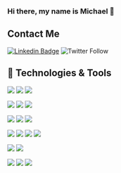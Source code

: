 ### Hi there, my name is Michael 👋

<!--
**barakplasma/barakplasma** is a ✨ _special_ ✨ repository because its `README.md` (this file) appears on your GitHub profile.

Here are some ideas to get you started:

- 🔭 I’m currently working on ...
- 🌱 I’m currently learning ...
- 👯 I’m looking to collaborate on ...
- 🤔 I’m looking for help with ...
- 💬 Ask me about ...
- 📫 How to reach me: ...
- 😄 Pronouns: ...
- ⚡ Fun fact: ...
-->

## Contact Me

[![Linkedin Badge](https://img.shields.io/badge/-MichaelSalaverry-blue?&style=flat&logoColor=white&color=6aa6f8&logo=Linkedin&logoColor=white&link=https://www.linkedin.com/in/michaelsalaverry/)](https://www.linkedin.com/in/michaelsalaverry/) 
![Twitter Follow](https://img.shields.io/twitter/follow/barakplasma?style=social&style=flat&logoColor=white&color=6aa6f8)

## 🔧 Technologies & Tools
![](https://img.shields.io/badge/Libs-React-informational?style=flat&logo=react&logoColor=white&color=6aa6f8)
![](https://img.shields.io/badge/Libs-Vue-informational?style=flat&logo=vue&logoColor=white&color=6aa6f8)
![](https://img.shields.io/badge/Libs-Next.JS-informational?style=flat&logo=next.js&logoColor=white&color=6aa6f8)

![](https://img.shields.io/badge/Code-HTML-informational?style=flat&logo=html5&logoColor=white&color=6aa6f8)
![](https://img.shields.io/badge/Code-CSS-informational?style=flat&logo=css3&logoColor=white&color=6aa6f8)
![](https://img.shields.io/badge/Code-Javascript-informational?style=flat&logo=javascript&logoColor=white&color=6aa6f8)

![](https://img.shields.io/badge/Code-Node.js-informational?style=flat&logo=node.js&logoColor=white&color=6aa6f8)
![](https://img.shields.io/badge/Code-Python-informational?style=flat&logo=python&logoColor=white&color=6aa6f8)
![](https://img.shields.io/badge/Code-Rust-informational?style=flat&logo=rust&logoColor=white&color=6aa6f8)

![](https://img.shields.io/badge/DB-SQLite-informational?style=flat&logo=SQLite&logoColor=white&color=6aa6f8)
![](https://img.shields.io/badge/DB-SQL-informational?style=flat&logo=sql&logoColor=white&color=6aa6f8)
![](https://img.shields.io/badge/DB-Splunk-informational?style=flat&logo=splunk&logoColor=white&color=6aa6f8)
![](https://img.shields.io/badge/CMS-Directus-informational?style=flat&logo=directus&logoColor=white&color=6aa6f8)

![](https://img.shields.io/badge/Editor-VSCode-informational?style=flat&logo=visualstudiocode&logoColor=white&color=6aa6f8)
![](https://img.shields.io/badge/Stats-Code::Stats-informational?style=flat&logoColor=white&color=6aa6f8)

![](https://img.shields.io/badge/Tools-Docker-informational?style=flat&logo=docker&logoColor=white&color=6aa6f8)
![](https://img.shields.io/badge/Tools-Kubernetes-informational?style=flat&logo=kubernetes&logoColor=white&color=6aa6f8)
![](https://img.shields.io/badge/Tools-Linux-informational?style=flat&logo=linux&logoColor=white&color=6aa6f8)
